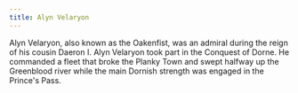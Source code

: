 ```yaml
---
title: Alyn Velaryon
---
```


Alyn Velaryon, also known as the Oakenfist, was an admiral during the reign of his cousin Daeron I. Alyn Velaryon took part in the Conquest of Dorne. He commanded a fleet that broke the Planky Town and swept halfway up the Greenblood river while the main Dornish strength was engaged in the Prince's Pass. 


